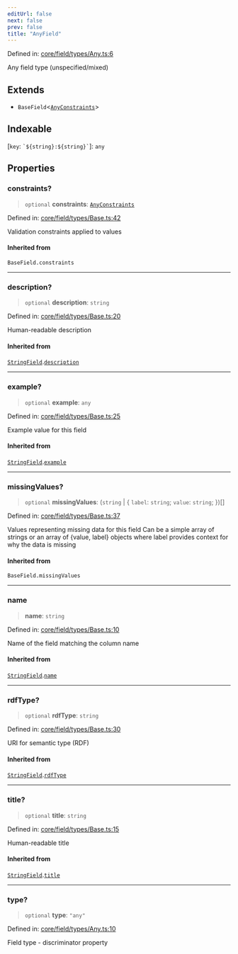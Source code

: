 ```yaml
---
editUrl: false
next: false
prev: false
title: "AnyField"
---
```


Defined in: [core/field/types/Any.ts:6](https://github.com/datisthq/dpkit/blob/5891634de8175d14853313e208ffbae144fd78eb/core/field/types/Any.ts#L6)

Any field type (unspecified/mixed)

## Extends

- `BaseField`\<[`AnyConstraints`](/reference/_dpkit/core/anyconstraints/)\>

## Indexable

\[`key`: `` `${string}:${string}` ``\]: `any`

## Properties

### constraints?

> `optional` **constraints**: [`AnyConstraints`](/reference/_dpkit/core/anyconstraints/)

Defined in: [core/field/types/Base.ts:42](https://github.com/datisthq/dpkit/blob/5891634de8175d14853313e208ffbae144fd78eb/core/field/types/Base.ts#L42)

Validation constraints applied to values

#### Inherited from

`BaseField.constraints`

***

### description?

> `optional` **description**: `string`

Defined in: [core/field/types/Base.ts:20](https://github.com/datisthq/dpkit/blob/5891634de8175d14853313e208ffbae144fd78eb/core/field/types/Base.ts#L20)

Human-readable description

#### Inherited from

[`StringField`](/reference/_dpkit/core/stringfield/).[`description`](/reference/_dpkit/core/stringfield/#description)

***

### example?

> `optional` **example**: `any`

Defined in: [core/field/types/Base.ts:25](https://github.com/datisthq/dpkit/blob/5891634de8175d14853313e208ffbae144fd78eb/core/field/types/Base.ts#L25)

Example value for this field

#### Inherited from

[`StringField`](/reference/_dpkit/core/stringfield/).[`example`](/reference/_dpkit/core/stringfield/#example)

***

### missingValues?

> `optional` **missingValues**: (`string` \| \{ `label`: `string`; `value`: `string`; \})[]

Defined in: [core/field/types/Base.ts:37](https://github.com/datisthq/dpkit/blob/5891634de8175d14853313e208ffbae144fd78eb/core/field/types/Base.ts#L37)

Values representing missing data for this field
Can be a simple array of strings or an array of {value, label} objects
where label provides context for why the data is missing

#### Inherited from

`BaseField.missingValues`

***

### name

> **name**: `string`

Defined in: [core/field/types/Base.ts:10](https://github.com/datisthq/dpkit/blob/5891634de8175d14853313e208ffbae144fd78eb/core/field/types/Base.ts#L10)

Name of the field matching the column name

#### Inherited from

[`StringField`](/reference/_dpkit/core/stringfield/).[`name`](/reference/_dpkit/core/stringfield/#name)

***

### rdfType?

> `optional` **rdfType**: `string`

Defined in: [core/field/types/Base.ts:30](https://github.com/datisthq/dpkit/blob/5891634de8175d14853313e208ffbae144fd78eb/core/field/types/Base.ts#L30)

URI for semantic type (RDF)

#### Inherited from

[`StringField`](/reference/_dpkit/core/stringfield/).[`rdfType`](/reference/_dpkit/core/stringfield/#rdftype)

***

### title?

> `optional` **title**: `string`

Defined in: [core/field/types/Base.ts:15](https://github.com/datisthq/dpkit/blob/5891634de8175d14853313e208ffbae144fd78eb/core/field/types/Base.ts#L15)

Human-readable title

#### Inherited from

[`StringField`](/reference/_dpkit/core/stringfield/).[`title`](/reference/_dpkit/core/stringfield/#title)

***

### type?

> `optional` **type**: `"any"`

Defined in: [core/field/types/Any.ts:10](https://github.com/datisthq/dpkit/blob/5891634de8175d14853313e208ffbae144fd78eb/core/field/types/Any.ts#L10)

Field type - discriminator property
